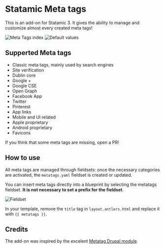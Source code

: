 # Statamic Meta tags

This is an add-on for Statamic 3. It gives the ability to manage and customize almost every created meta tags!

![Meta Tags index](https://web.giovannibuffa.it/github/statamic_metatags_01.png)
![Default values](https://web.giovannibuffa.it/github/statamic_metatags_02.png)

## Supperted Meta tags

- Classic meta tags, mainly used by search engines
- Site verification
- Dublin core
- Google +
- Google CSE
- Open Graph
- Facebook App
- Twitter
- Pinterest
- App links
- Mobile and UI related
- Apple proprietary
- Android proprietary
- Favicons

If you think that some meta tags are missing, open a PR!

## How to use

All meta tags are managed through fieldsets: once the necessary categories are activated, the `metatags.yaml` fieldset is created or updated.

You can insert meta tags directly into a blueprint by selecting the metatags fieldset. **It is not necessary to set a prefix for the fieldset**.

![Fieldset](https://web.giovannibuffa.it/github/statamic_metatags_03.png)

In your template, remove the `title` tag in `layout.antlers.html` and replace it with `{{ metatags }}`.

## Credits

The add-on was inspired by the excelent [Metatag Drupal module](https://www.drupal.org/project/metatag).
